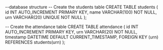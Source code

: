 --database structure 
-- Create the students table
CREATE TABLE students (
    id INT AUTO_INCREMENT PRIMARY KEY,
    name VARCHAR(100) NOT NULL,
    urn VARCHAR(20) UNIQUE NOT NULL
);

-- Create the attendance table
CREATE TABLE attendance (
    id INT AUTO_INCREMENT PRIMARY KEY,
    urn VARCHAR(20) NOT NULL,
    timestamp DATETIME DEFAULT CURRENT_TIMESTAMP,
    FOREIGN KEY (urn) REFERENCES students(urn)
);
